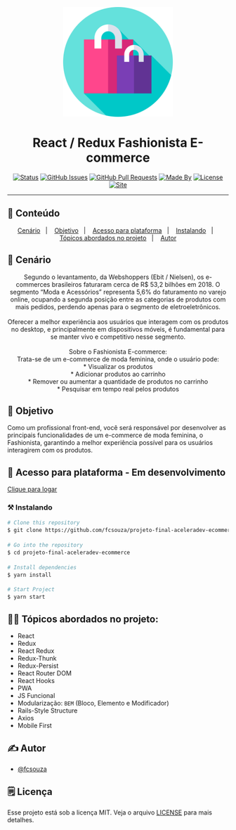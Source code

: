 <p align="center">
  <a href="" rel="noopener">
 <img src=".github\logo1.svg" alt="Project logo" width=250px></a>
</p>

<h1 align="center">React / Redux Fashionista E-commerce</h1>

<div align="center">

[![Status](https://img.shields.io/badge/status-active-success.svg)]()
[![GitHub Issues](https://img.shields.io/github/languages/count/fcsouza/projeto-final-aceleradev-ecommerce)]()
[![GitHub Pull Requests](https://img.shields.io/github/last-commit/fcsouza/projeto-final-aceleradev-ecommerce)]()
[![Made By](https://img.shields.io/badge/Made%20By-Fabricio%20Cavalcante-brightgreen)]()
[![License](https://img.shields.io/badge/license-GPL-blue)](/LICENSE.gpl)
[![Site](https://img.shields.io/badge/Clique%20me-%20para%20visualizar%20a%20plataforma-brightgreen)](https://ecommerce-codenation-fabricio.netlify.app/)

</div>

---

## 📝 Conteúdo
<p align="center">
<a href="#about">Cenário</a>&nbsp;&nbsp;&nbsp;|&nbsp;&nbsp;&nbsp;
<a href="#objective">Objetivo</a>&nbsp;&nbsp;&nbsp;|&nbsp;&nbsp;&nbsp;
<a href="#dev_acess">Acesso para plataforma</a>&nbsp;&nbsp;&nbsp;|&nbsp;&nbsp;&nbsp;
<a href="#installing">Instalando</a>&nbsp;&nbsp;&nbsp;|&nbsp;&nbsp;&nbsp;
<a href="#built_using">Tópicos abordados no projeto</a>&nbsp;&nbsp;&nbsp;|&nbsp;&nbsp;&nbsp;
<a href="#authors">Autor</a>
</p>


## 🧐 Cenário <a name = "about"></a>

<p align="center">Segundo o levantamento, da Webshoppers (Ebit / Nielsen), os e-commerces brasileiros faturaram cerca de R$ 53,2 bilhões em 2018. O segmento “Moda e Acessórios” representa 5,6% do faturamento no varejo online, ocupando a segunda posição entre as categorias de produtos com mais pedidos, perdendo apenas para o segmento de eletroeletrônicos.<br><br>  
Oferecer a melhor experiência aos usuários que interagem com os produtos no desktop, e principalmente em dispositivos móveis, é fundamental para se manter vivo e competitivo nesse segmento.<br><br>
 Sobre o Fashionista E-commerce:<br>
Trata-se de um e-commerce de moda feminina, onde o usuário pode:<br>
* Visualizar os produtos<br>
* Adicionar produtos ao carrinho<br>
* Remover ou aumentar a quantidade de produtos no carrinho<br>
* Pesquisar em tempo real pelos produtos<br>
</p>


## 🏁 Objetivo <a name = "objective"></a>

Como um profissional front-end, você será responsável por desenvolver as principais funcionalidades de um e-commerce de moda feminina, o Fashionista, garantindo a melhor experiência possível para os usuários interagirem com os produtos.

## 🔩 Acesso para plataforma - Em desenvolvimento <a name = "dev_acess"></a>

[Clique para logar](https://ecommerce-codenation-fabricio.netlify.app/)


### ⚒ Instalando <a name = "installing"></a>
```bash
# Clone this repository
$ git clone https://github.com/fcsouza/projeto-final-aceleradev-ecommerce

# Go into the repository
$ cd projeto-final-aceleradev-ecommerce

# Install dependencies
$ yarn install

# Start Project
$ yarn start
```

## 👨‍💼 Tópicos abordados no projeto:<a name = "built_using"></a>

* React
* Redux
* React Redux
* Redux-Thunk
* Redux-Persist
* React Router DOM
* React Hooks
* PWA
* JS Funcional
* Modularização: `BEM` (Bloco, Elemento e Modificador)
* Rails-Style Structure
* Axios
* Mobile First

## ✍️ Autor <a name = "authors"></a>

- [@fcsouza](https://github.com/fcsouza)

## 🗒 Licença

Esse projeto está sob a licença MIT. Veja o arquivo [LICENSE](LICENSE.md) para mais detalhes.